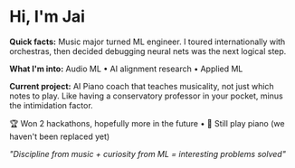 # Hi, I'm Jai

**Quick facts:** Music major turned ML engineer. I toured internationally
with orchestras, then decided debugging neural nets was the next logical step.

**What I'm into:** Audio ML • AI alignment research • Applied ML

**Current project:** AI Piano coach that teaches musicality, not just which notes to play.
Like having a conservatory professor in your pocket, minus the intimidation factor.

🏆 Won 2 hackathons, hopefully more in the future • 🎵 Still play piano (we haven't been replaced yet)

*"Discipline from music + curiosity from ML = interesting problems solved"*
